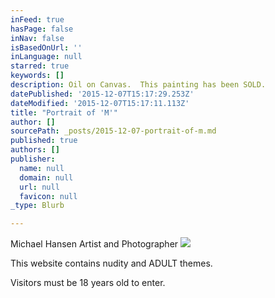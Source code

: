 ```yaml
---
inFeed: true
hasPage: false
inNav: false
isBasedOnUrl: ''
inLanguage: null
starred: true
keywords: []
description: Oil on Canvas.  This painting has been SOLD.
datePublished: '2015-12-07T15:17:29.253Z'
dateModified: '2015-12-07T15:17:11.113Z'
title: "Portrait of 'M'"
author: []
sourcePath: _posts/2015-12-07-portrait-of-m.md
published: true
authors: []
publisher:
  name: null
  domain: null
  url: null
  favicon: null
_type: Blurb

---
```

Michael Hansen Artist and Photographer
![](https://s3-us-west-2.amazonaws.com/the-grid-img/p/fee1e5cbb6cb59501d354eeea57d20d3e53bf14d.jpg)

This website contains nudity and ADULT themes.

Visitors must be 18 years old to enter.